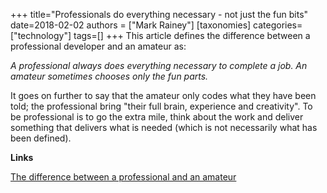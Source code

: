 +++
title="Professionals do everything necessary - not just the fun bits"
date=2018-02-02
authors = ["Mark Rainey"]
[taxonomies]
categories=["technology"]
tags=[]
+++
This article defines the difference between a professional developer and an amateur as:
<!-- more -->

_A professional always does everything necessary to complete a job. An amateur sometimes chooses only the fun parts._

It goes on further to say that the amateur only codes what they have been told; the professional bring "their full brain, experience and creativity". To be professional is to go the extra mile, think about the work and deliver something that delivers what is needed (which is not necessarily what has been defined).

__Links__

[The difference between a professional and an amateur](https://www.mountaingoatsoftware.com/blog/the-difference-between-a-professional-and-an-amateur)
